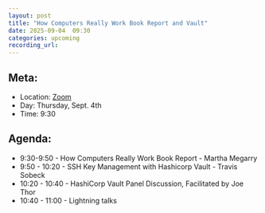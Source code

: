 ```yaml
---
layout: post
title: "How Computers Really Work Book Report and Vault"
date: 2025-09-04  09:30
categories: upcoming
recording_url: 
---
```


## Meta:

- Location: [Zoom](https://z.umn.edu/cpmstream)
- Day: Thursday, Sept. 4th
- Time: 9:30

## Agenda:

- 9:30-9:50 - How Computers Really Work Book Report - Martha Megarry
- 9:50 - 10:20 - SSH Key Management with Hashicorp Vault - Travis Sobeck
- 10:20 - 10:40 - HashiCorp Vault Panel Discussion, Facilitated by Joe Thor
- 10:40 - 11:00 - Lightning talks
